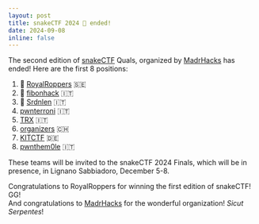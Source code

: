 ```yaml
---
layout: post
title: snakeCTF 2024 🐍 ended!
date: 2024-09-08
inline: false
---
```

The second edition of [snakeCTF](https://2024.snakectf.org) Quals, organized by [MadrHacks](https://madrhacks.org) has ended!
Here are the first 8 positions:
1. 🥇 [RoyalRoppers](https://ctftime.org/team/176008) 🇸🇪
2. 🥈 [fibonhack](https://ctftime.org/team/83421) 🇮🇹
3. 🥉 [Srdnlen](https://ctftime.org/team/83421) 🇮🇹
4. [pwnterroni](https://ctftime.org/team/278505) 🇮🇹
5. [TRX](https://ctftime.org/team/46516) 🇮🇹
6. [organizers](https://ctftime.org/team/42934) 🇨🇭
7. [KITCTF](https://ctftime.org/team/7221) 🇩🇪
8. [pwnthem0le](https://ctftime.org/team/60467) 🇮🇹

These teams will be invited to the snakeCTF 2024 Finals, which will be in presence, in Lignano Sabbiadoro, December 5-8.

Congratulations to RoyalRoppers for winning the first edition of snakeCTF! GG!  
And congratulations to [MadrHacks](https://madrhacks.org) for the wonderful organization! _Sicut Serpentes_!
